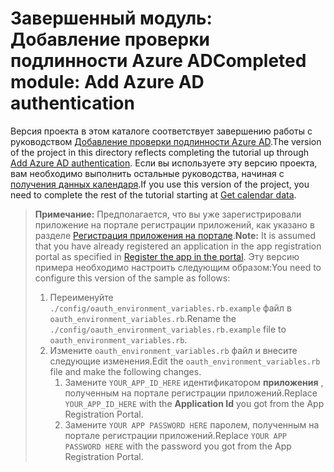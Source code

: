 # <a name="completed-module-add-azure-ad-authentication"></a><span data-ttu-id="96b55-101">Завершенный модуль: Добавление проверки подлинности Azure AD</span><span class="sxs-lookup"><span data-stu-id="96b55-101">Completed module: Add Azure AD authentication</span></span>

<span data-ttu-id="96b55-102">Версия проекта в этом каталоге соответствует завершению работы с руководством [Добавление проверки подлинности Azure AD](https://docs.microsoft.com/graph/training/ruby-tutorial?tutorial-step=3).</span><span class="sxs-lookup"><span data-stu-id="96b55-102">The version of the project in this directory reflects completing the tutorial up through [Add Azure AD authentication](https://docs.microsoft.com/graph/training/ruby-tutorial?tutorial-step=3).</span></span> <span data-ttu-id="96b55-103">Если вы используете эту версию проекта, вам необходимо выполнить остальные руководства, начиная с [получения данных календаря](https://docs.microsoft.com/graph/training/ruby-tutorial?tutorial-step=4).</span><span class="sxs-lookup"><span data-stu-id="96b55-103">If you use this version of the project, you need to complete the rest of the tutorial starting at [Get calendar data](https://docs.microsoft.com/graph/training/ruby-tutorial?tutorial-step=4).</span></span>

> <span data-ttu-id="96b55-104">**Примечание:** Предполагается, что вы уже зарегистрировали приложение на портале регистрации приложений, как указано в разделе [Регистрация приложения на портале](https://docs.microsoft.com/graph/training/ruby-tutorial?tutorial-step=2).</span><span class="sxs-lookup"><span data-stu-id="96b55-104">**Note:** It is assumed that you have already registered an application in the app registration portal as specified in [Register the app in the portal](https://docs.microsoft.com/graph/training/ruby-tutorial?tutorial-step=2).</span></span> <span data-ttu-id="96b55-105">Эту версию примера необходимо настроить следующим образом:</span><span class="sxs-lookup"><span data-stu-id="96b55-105">You need to configure this version of the sample as follows:</span></span>
>
> 1. <span data-ttu-id="96b55-106">Переименуйте `./config/oauth_environment_variables.rb.example` файл в `oauth_environment_variables.rb`.</span><span class="sxs-lookup"><span data-stu-id="96b55-106">Rename the `./config/oauth_environment_variables.rb.example` file to `oauth_environment_variables.rb`.</span></span>
> 1. <span data-ttu-id="96b55-107">Измените `oauth_environment_variables.rb` файл и внесите следующие изменения.</span><span class="sxs-lookup"><span data-stu-id="96b55-107">Edit the `oauth_environment_variables.rb` file and make the following changes.</span></span>
>     1. <span data-ttu-id="96b55-108">Замените `YOUR_APP_ID_HERE` идентификатором **приложения** , полученным на портале регистрации приложений.</span><span class="sxs-lookup"><span data-stu-id="96b55-108">Replace `YOUR_APP_ID_HERE` with the **Application Id** you got from the App Registration Portal.</span></span>
>     1. <span data-ttu-id="96b55-109">Замените `YOUR APP PASSWORD HERE` паролем, полученным на портале регистрации приложений.</span><span class="sxs-lookup"><span data-stu-id="96b55-109">Replace `YOUR APP PASSWORD HERE` with the password you got from the App Registration Portal.</span></span>